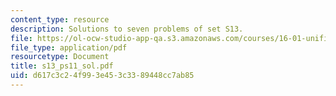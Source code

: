 ```yaml
---
content_type: resource
description: Solutions to seven problems of set S13.
file: https://ol-ocw-studio-app-qa.s3.amazonaws.com/courses/16-01-unified-engineering-i-ii-iii-iv-fall-2005-spring-2006/d617c3c24f993e453c3389448cc7ab85_s13_ps11_sol.pdf
file_type: application/pdf
resourcetype: Document
title: s13_ps11_sol.pdf
uid: d617c3c2-4f99-3e45-3c33-89448cc7ab85
---
```

